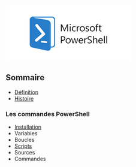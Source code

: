 ![](Powershell.png)
## Sommaire

- [Définition](https://github.com/Anescoo/Linux/blob/main/D%C3%A9finition.md)
- [Histoire](https://github.com/Anescoo/Linux/blob/main/Histoire.md)

### Les commandes PowerShell

- [Installation](https://github.com/Anescoo/Linux/blob/main/Installation.md)
- Variables
- Boucles
- [Scripts](https://github.com/Anescoo/Linux/blob/main/Script.md)
- Sources
- Commandes


  